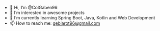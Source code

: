 - 👋 Hi, I’m @ColGaben96
- 👀 I’m interested in awesome projects
- 🌱 I’m currently learning Spring Boot, Java, Kotlin and Web Development
- 📫 How to reach me: geblarot96@gmail.com

<!---
ColGaben96/ColGaben96 is a ✨ special ✨ repository because its `README.md` (this file) appears on your GitHub profile.
You can click the Preview link to take a look at your changes.
--->
